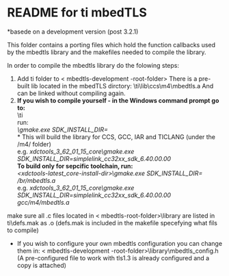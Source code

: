 README for ti mbedTLS 
======================
*basede on a development version (post 3.2.1)

This folder contains a porting files which hold the function callbacks used by the mbedtls library and the makefiles needed to compile the library.

In order to compile the mbedtls library do the folowing steps:

1) Add ti folder to < mbedtls-development -root-folder> 
    There is a pre-built lib located in the mbedTLS dirctory:
    <mbedtls-root-folder>\ti\lib\ccs\m4\mbedtls.a
    And can be linked without compiling again.<BR>
2)  <b>If you wish to compile yourself - in the Windows command prompt go to: </b><br> 
    <mbedtls-root-folder>\ti<br>
    run:<BR> 
    <i><xdctools-latest-core-install-dir>\gmake.exe SDK\_INSTALL\_DIR=<simplelink-cc32xx-sdk-install-dir>
	</i><br>
	\* This will build the library for CCS, GCC, IAR and TICLANG (under the <toolchain>/m4/ folder)<br>
    e.g. <i>xdctools_3\_62\_01\_15\_core\gmake.exe SDK\_INSTALL\_DIR=simplelink\_cc32xx\_sdk\_6.40.00.00 </i>
	<br>
	<b>To build only for sepcific toolchain, run:</b><br> 
    <i><xdctools-latest_core-install-dir\>\gmake.exe SDK\_INSTALL\_DIR=<simplelink-cc32xx-sdk-install-dir> <tool-chain-folder>/br/mbedtls.a</i><br>
    e.g. <i>xdctools_3\_62\_01\_15\_core\gmake.exe SDK\_INSTALL\_DIR=simplelink\_cc32xx\_sdk\_6.40.00.00 gcc/m4/mbedtls.a</i>
	 

make sure all .c files located in < mbedtls-root-folder>\library are listed in ti\defs.mak as .o
(defs.mak is included in the makefile specefying what fils to compile)

- If you wish to configure your own mbedtls configuration you can change them in:
< mbedtls-development -root-folder>\library\mbedtls_config.h (A pre-configured file to work with tls1.3 is already configured and a copy is attached)